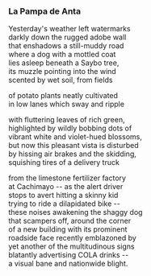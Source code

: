 ### La Pampa de Anta 
Yesterday's weather left watermarks <br />
darkly down the rugged adobe wall <br />
that enshadows a still-muddy road <br />
where a dog with a mottled coat <br />
lies asleep beneath a Saybo tree, <br />
its muzzle pointing into the wind <br />
scented by wet soil, from fields <br />

of potato plants neatly cultivated <br />
in low lanes which sway and ripple

with fluttering leaves of rich green, <br />
highlighted by wildly bobbing dots of <br />
vibrant white and violet-hued blossoms, <br />
but now this pleasant vista is disturbed <br />
by hissing air brakes and the skidding, <br />
squishing tires of a delivery truck

from the limestone fertilizer factory <br />
at Cachimayo -- as the alert driver <br />
stops to avert hitting a skinny kid <br />
trying to ride a dilapidated bike -- <br />
these noises awakening the shaggy dog <br />
that scampers off, around the corner <br />
of a new building with its prominent <br />
roadside face recently emblazoned by <br />
yet another of the multitudinous signs <br />
blatantly advertising COLA drinks --<br />
a visual bane and nationwide blight.